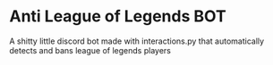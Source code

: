 # Anti League of Legends BOT
 A shitty little discord bot made with interactions.py that automatically detects and bans league of legends players
